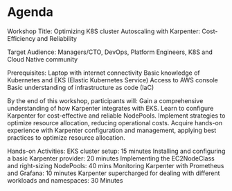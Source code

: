 # Agenda

Workshop Title: Optimizing K8S cluster Autoscaling with Karpenter: Cost-Efficiency and Reliability

Target Audience: Managers/CTO, DevOps, Platform Engineers, K8S and Cloud Native community

Prerequisites: Laptop with internet connectivity Basic knowledge of Kubernetes and EKS (Elastic Kubernetes Service) Access to AWS console Basic understanding of infrastructure as code (IaC)

By the end of this workshop, participants will: Gain a comprehensive understanding of how Karpenter integrates with EKS. Learn to configure Karpenter for cost-effective and reliable NodePools. Implement strategies to optimize resource allocation, reducing operational costs. Acquire hands-on experience with Karpenter configuration and management, applying best practices to optimize resource allocation.

Hands-on Activities: EKS cluster setup: 15 minutes Installing and configuring a basic Karpenter provider: 20 minutes Implementing the EC2NodeClass and right-sizing NodePools: 40 mins Monitoring Karpenter with Prometheus and Grafana: 10 minutes Karpenter supercharged for dealing with different workloads and namespaces: 30 Minutes
